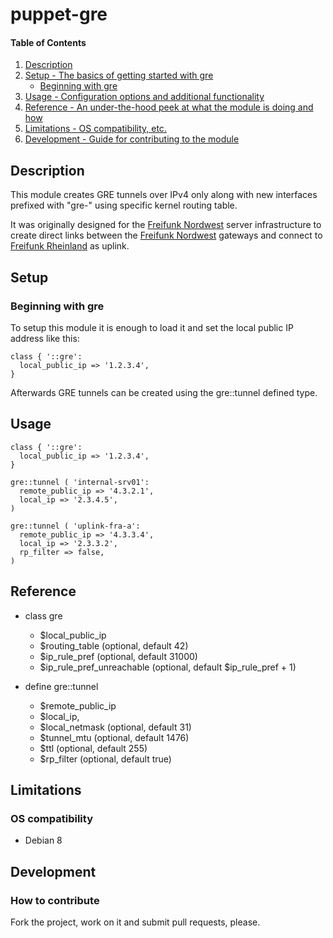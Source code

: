 # puppet-gre

#### Table of Contents

1. [Description](#description)
1. [Setup - The basics of getting started with gre](#setup)
    * [Beginning with gre](#beginning-with-gre)
1. [Usage - Configuration options and additional functionality](#usage)
1. [Reference - An under-the-hood peek at what the module is doing and how](#reference)
1. [Limitations - OS compatibility, etc.](#limitations)
1. [Development - Guide for contributing to the module](#development)

## Description

This module creates GRE tunnels over IPv4 only along with new interfaces prefixed with "gre-" using specific kernel routing table.

It was originally designed for the [Freifunk Nordwest](http://nordwest.freifunk.net) server infrastructure to create direct links between the [Freifunk Nordwest](http://nordwest.freifunk.net) gateways and connect to [Freifunk Rheinland](http://rheinland.freifunk.net) as uplink.

## Setup

### Beginning with gre

To setup this module it is enough to load it and set the local public IP address like this:
```puppet
class { '::gre':
  local_public_ip => '1.2.3.4',
}
```

Afterwards GRE tunnels can be created using the gre::tunnel defined type.

## Usage

```puppet
class { '::gre':
  local_public_ip => '1.2.3.4',
}

gre::tunnel ( 'internal-srv01':
  remote_public_ip => '4.3.2.1',
  local_ip => '2.3.4.5',
)

gre::tunnel ( 'uplink-fra-a':
  remote_public_ip => '4.3.3.4',
  local_ip => '2.3.3.2',
  rp_filter => false,
)
```

## Reference

* class gre
  * $local\_public\_ip
  * $routing\_table (optional, default 42)
  * $ip\_rule\_pref (optional, default 31000)
  * $ip\_rule\_pref\_unreachable (optional, default $ip\_rule\_pref + 1)

* define gre::tunnel
  * $remote\_public\_ip
  * $local\_ip,
  * $local\_netmask (optional, default 31)
  * $tunnel\_mtu (optional, default 1476)
  * $ttl (optional, default 255)
  * $rp\_filter (optional, default true)

## Limitations

### OS compatibility
* Debian 8

## Development

### How to contribute
Fork the project, work on it and submit pull requests, please.

